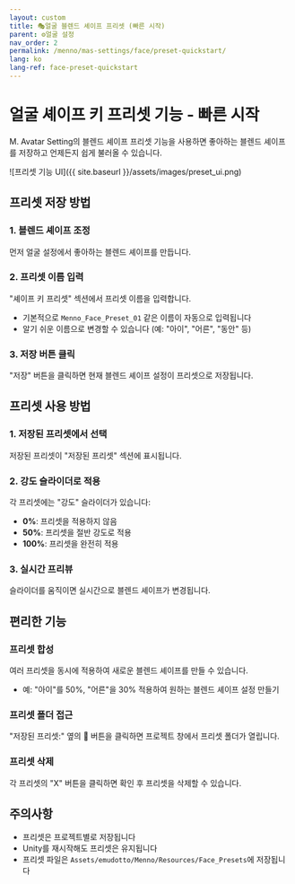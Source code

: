```yaml
---
layout: custom
title: 🎭얼굴 블렌드 셰이프 프리셋 (빠른 시작)
parent: ⚙️얼굴 설정
nav_order: 2
permalink: /menno/mas-settings/face/preset-quickstart/
lang: ko
lang-ref: face-preset-quickstart
---
```


# 얼굴 셰이프 키 프리셋 기능 - 빠른 시작

M. Avatar Setting의 블렌드 셰이프 프리셋 기능을 사용하면 좋아하는 블렌드 셰이프를 저장하고 언제든지 쉽게 불러올 수 있습니다.

![프리셋 기능 UI]({{ site.baseurl }}/assets/images/preset_ui.png)

## 프리셋 저장 방법

### 1. 블렌드 셰이프 조정
먼저 얼굴 설정에서 좋아하는 블렌드 셰이프를 만듭니다.

### 2. 프리셋 이름 입력
"셰이프 키 프리셋" 섹션에서 프리셋 이름을 입력합니다.
- 기본적으로 `Menno_Face_Preset_01` 같은 이름이 자동으로 입력됩니다
- 알기 쉬운 이름으로 변경할 수 있습니다 (예: "아이", "어른", "동안" 등)

### 3. 저장 버튼 클릭
"저장" 버튼을 클릭하면 현재 블렌드 셰이프 설정이 프리셋으로 저장됩니다.

## 프리셋 사용 방법

### 1. 저장된 프리셋에서 선택
저장된 프리셋이 "저장된 프리셋" 섹션에 표시됩니다.

### 2. 강도 슬라이더로 적용
각 프리셋에는 "강도" 슬라이더가 있습니다:
- **0%**: 프리셋을 적용하지 않음
- **50%**: 프리셋을 절반 강도로 적용
- **100%**: 프리셋을 완전히 적용

### 3. 실시간 프리뷰
슬라이더를 움직이면 실시간으로 블렌드 셰이프가 변경됩니다.

## 편리한 기능

### 프리셋 합성
여러 프리셋을 동시에 적용하여 새로운 블렌드 셰이프를 만들 수 있습니다.
- 예: "아이"를 50%, "어른"을 30% 적용하여 원하는 블렌드 셰이프 설정 만들기

### 프리셋 폴더 접근
"저장된 프리셋:" 옆의 📁 버튼을 클릭하면 프로젝트 창에서 프리셋 폴더가 열립니다.

### 프리셋 삭제
각 프리셋의 "X" 버튼을 클릭하면 확인 후 프리셋을 삭제할 수 있습니다.

## 주의사항

- 프리셋은 프로젝트별로 저장됩니다
- Unity를 재시작해도 프리셋은 유지됩니다
- 프리셋 파일은 `Assets/emudotto/Menno/Resources/Face_Presets`에 저장됩니다 